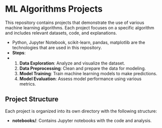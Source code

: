 # ML Algorithms Projects

This repository contains projects that demonstrate the use of various machine learning algorithms. Each project focuses on a specific algorithm and includes relevant datasets, code, and explanations.


- Python, Jupyter Notebook, scikit-learn, pandas, matplotlib are the technologies that are used in this repository.
- **Steps**:
- 
  1. **Data Exploration**: Analyze and visualize the dataset.
  2. **Data Preprocessing**: Clean and prepare the data for modeling.
  3. **Model Training**: Train machine learning models to make predictions.
  4. **Model Evaluation**: Assess model performance using various metrics.


## Project Structure

Each project is organized into its own directory with the following structure:

- **notebooks/**: Contains Jupyter notebooks with the code and analysis.
